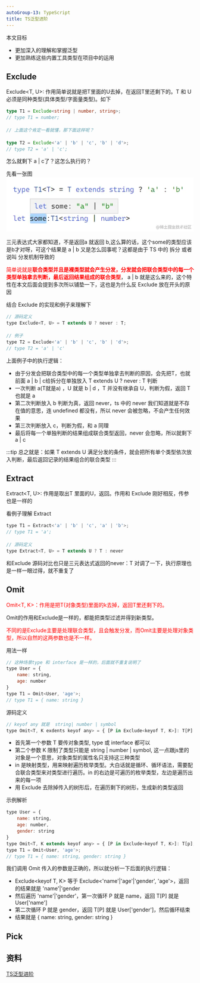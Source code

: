 ```yaml
---
autoGroup-13: TypeScript
title: TS泛型进阶
---
```

本文目标
- 更加深入的理解和掌握泛型
- 更加熟练这些内置工具类型在项目中的运用

## Exclude
Exclude&lt;T, U&gt;: 作用简单说就是把T里面的U去掉，在返回T里还剩下的。T 和 U必须是同种类型(具体类型/字面量类型)。如下
```ts
type T1 = Exclude<string | number, string>;
// type T1 = number;

// 上面这个肯定一看就懂，那下面这样呢？

type T2 = Exclude<'a' | 'b' | 'c', 'b' | 'd'>;
// type T2 = 'a' | 'c'; 
```
怎么就剩下 a | c了？这怎么执行的？

先看一张图
![Exclude](./images/630dae77a48949ab9ad55b90613537f8_tplv-k3u1fbpfcp-zoom-in-crop-mark_4536_0_0_0.png)

三元表达式大家都知道，不是返回a 就返回 b,这么算的话，这个some的类型应该是b才对呀，可这个结果是 a | b 又是怎么回事呢？这都是由于 TS 中的 拆分 或者说叫 分发机制导致的

<span style="color: red">简单说就是**联合类型并且是裸类型就会产生分发，分发就会把联合类型中的每一个类型单独拿去判断，最后返回结果组成的联合类型**</span>， a | b 就是这么来的，这个特性在本文后面会提到多次所以铺垫一下，这也是为什么反 Exclude 放在开头的原因

结合 Exclude 的实现和例子来理解下
```js
// 源码定义
type Exclude<T, U> = T extends U ? never : T;

// 例子
type T2 = Exclude<'a' | 'b' | 'c', 'b' | 'd'>;
// type T2 = 'a' | 'c'
```
上面例子中的执行逻辑：

- 由于分发会把联合类型中的每一个类型单独拿去判断的原因，会先把T，也就前面 a | b | c给拆分在单独放入 T extends U ? never : T 判断
- 一次判断 a(T就是a)  ，U 就是 b | d ，T 并没有继承自 U，判断为假，返回 T 也就是 a
- 第二次判断放入 b 判断为真，返回 never，ts 中的 never 我们知道就是不存在值的意思，连 undefined 都没有，所以 never 会被忽略，不会产生任何效果
- 第三次判断放入 c，判断为假，和 a 同理
- 最后将每一个单独判断的结果组成联合类型返回，never 会忽略，所以就剩下 a | c

:::tip
总之就是：如果 T extends U 满足分发的条件，就会把所有单个类型依次放入判断，最后返回记录的结果组合的联合类型
:::

## Extract
Extract&lt;T, U&gt;: 作用是取出T 里面的U，返回。作用和 Exclude 刚好相反，传参也是一样的

看例子理解 Extract
```js
type T1 = Extract<'a' | 'b' | 'c', 'a' | 'b'>;
// type T1 = 'a';

// 源码定义
type Extract<T, U> = T extends U ? T : never
```
和Exclude 源码对比也只是三元表达式返回的never：T 对调了一下，执行原理也是一样一眼过得，就不重复了

## Omit
<span style="color: red">Omit&lt;T, K&gt;：作用是把T(对象类型)里面的k去掉，返回T里还剩下的。</span>

Omit的作用和Exclude是一样的，都能把类型过滤并得到新类型。

<span style="color: red">不同的是Exclude主要是处理联合类型，且会触发分发，而Omit主要是处理对象类型，所以自然的这两参数也是不一样。</span>

用法一样
```js
// 这种场景type 和 interface 是一样的，后面就不重复说明了
type User = {
    name: string,
    age: number
}
type T1 = Omit<User, 'age'>;
// type T1 = { name: string }
```
源码定义
```js
// keyof any 就是  string| number | symbol
type Omit<T, K exdents keyof any> = { [P in Exclude<keyof T, K>]: T[P] }
```
- 首先第一个参数 T 要传对象类型, type 或 interface 都可以
- 第二个参数 K 限制了类型只能是  string | number | symbol, 这一点跟js里的对象是一个意思，对象类型的属性名只支持这三种类型
- in 是映射类型，用来映射遍历枚举类型。大白话就是循环、循环语法，需要配合联合类型来对类型进行遍历。in 的右边是可遍历的枚举类型，左边是遍历出来的每一项
- 用 Exclude 去除掉传入的树形后，在遍历剩下的树形，生成新的类型返回

示例解析
```js
type User = {
    name: string,
    age: number,
    gender: string
}
type Omit<T, K extends keyof any> = { [P in Exclude<keyof T, K>]: T[p]; }
type T1 = Omit<User, 'age'>;
// type T1 = { name: string, gender: string }
```
我们调用 Omit 传入的参数是正确的，所以就分析一下后面的执行逻辑：


- Exclude<keyof T, K> 等于 Exclude<'name'|'age'|'gender', 'age'>，返回的结果就是 'name'|'gender
- 然后遍历 'name'|'gender'，第一次循环 P 就是 name，返回 T[P] 就是 User['name']
- 第二次循环 P 就是 gender，返回 T[P] 就是 User['gender']，然后循环结束
- 结果就是 { name: string, gender: string }

## Pick




## 资料
[TS泛型进阶](https://juejin.cn/post/7170662948656906253?#heading-21)